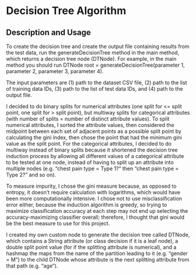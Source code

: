 # Decision Tree Algorithm

## Description and Usage

To create the decision tree and create the output file containing results from the test data, run the generateDecisionTree method in the main method, which returns a decision tree node (DTNode). For example, in the main method you should run DTNode root = generateDecisionTree(parameter 1, parameter 2, parameter 3, parameter 4).

The input parameters are (1) path to the dataset CSV file, (2) path to the list of training data IDs, (3) path to the list of test data IDs, and (4) path to the output file.

I decided to do binary splits for numerical attributes (one split for <= split point, one split for > split point), but multiway splits for categorical attributes (with number of splits = number of distinct attribute values). To split numerical attributes, I sorted the attribute values, then considered the midpoint between each set of adjacent points as a possible split point by calculating the gini index, then chose the point that had the minimum gini value as the split point. For the categorical attributes, I decided to do multiway instead of binary splits because it shortened the decision tree induction process by allowing all different values of a categorical attribute to be tested at one node, instead of having to split up an attribute into multiple nodes (e.g. “chest pain type = Type 1?” then “chest pain type = Type 2?” and so on).

To measure impurity, I chose the gini measure because, as opposed to entropy, it doesn't require calculation with logarithms, which would have been more computationally intensive.  I chose not to use misclassification error either, because the induction algorithm is greedy, so trying to maximize classification accuracy at each step may not end up selecting the accuracy-maximizing classifier overall; therefore, I thought that gini would be the best measure to use for this project.

I created my own custom node to generate the decision tree called DTNode, which contains a String attribute (or class decision if it is a leaf node), a double split point value (for if the splitting attribute is numerical), and a hashmap the maps from the name of the partition leading to it (e.g. “gender = M”) to the child DTNode whose attribute is the next splitting attribute from that path (e.g. “age”).
